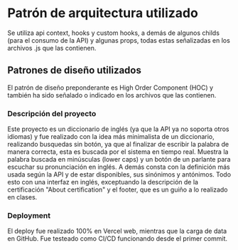 # Patrón de arquitectura utilizado

Se utiliza api context, hooks y custom hooks, a demás de algunos childs (para el consumo de la API) y algunas props, todas estas señalizadas en los archivos .js que las contienen.

## Patrones de diseño utilizados

El patrón de diseño preponderante es High Order Component (HOC) y también ha sido señalado o indicado en los archivos que las contienen.

### Descripción del proyecto

Este proyecto es un diccionario de inglés (ya que la API ya no soporta otros idiomas) y fue realizado con la idea más minimalista de un diccionario, realizando busquedas sin botón, ya que al finalizar de escribir la palabra de manera correcta, esta es buscada por el sistema en tiempo real. Muestra la palabra buscada en minúsculas (lower caps) y un botón de un parlante para escuchar su pronunciación en inglés. A demás consta con la definición más usada según la API y de estar disponibles, sus sinónimos y antónimos. Todo esto con una interfaz en inglés, exceptuando la descripción de la certificación "About certification" y el footer, que es un guiño a lo realizado en clases.

### Deployment

El deploy fue realizado 100% en Vercel web, mientras que la carga de data en GitHub. Fue testeado como CI/CD funcionando desde el primer commit.
